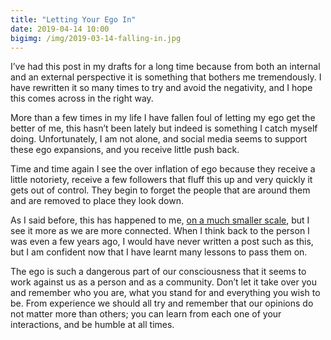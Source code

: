 ```yaml
---
title: "Letting Your Ego In"
date: 2019-04-14 10:00
bigimg: /img/2019-03-14-falling-in.jpg
---
```

I’ve had this post in my drafts for a long time because from both an internal and an external perspective it is something that bothers me tremendously. I have rewritten it so many times to try and avoid the negativity, and I hope this comes across in the right way.

More than a few times in my life I have fallen foul of letting my ego get the better of me, this hasn’t been lately but indeed is something I catch myself doing.  Unfortunately, I am not alone, and social media seems to support these ego expansions, and you receive little push back.

Time and time again I see the over inflation of ego because they receive a little notoriety, receive a few followers that fluff this up and very quickly it gets out of control. They begin to forget the people that are around them and are removed to place they look down.

As I said before, this has happened to me, [on a much smaller scale](https://gr36.me/2019/02/08/132521.html), but I see it more as we are more connected. When I think back to the person I was even a few years ago, I would have never written a post such as this, but I am confident now that I have learnt many lessons to pass them on.

The ego is such a dangerous part of our consciousness that it seems to work against us as a person and as a community. Don’t let it take over you and remember who you are, what you stand for and everything you wish to be. From experience we should all try and remember that our opinions do not matter more than others; you can learn from each one of your interactions, and be humble at all times.
